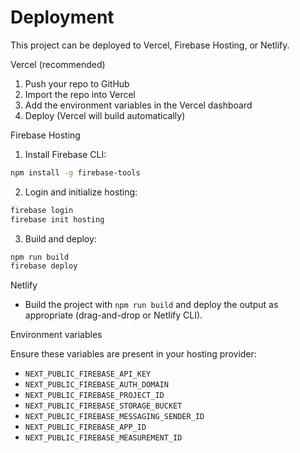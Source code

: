 # Deployment

This project can be deployed to Vercel, Firebase Hosting, or Netlify.

Vercel (recommended)

1. Push your repo to GitHub
2. Import the repo into Vercel
3. Add the environment variables in the Vercel dashboard
4. Deploy (Vercel will build automatically)

Firebase Hosting

1. Install Firebase CLI:

```bash
npm install -g firebase-tools
```

2. Login and initialize hosting:

```bash
firebase login
firebase init hosting
```

3. Build and deploy:

```bash
npm run build
firebase deploy
```

Netlify

- Build the project with `npm run build` and deploy the output as appropriate (drag-and-drop or Netlify CLI).

Environment variables

Ensure these variables are present in your hosting provider:

- `NEXT_PUBLIC_FIREBASE_API_KEY`
- `NEXT_PUBLIC_FIREBASE_AUTH_DOMAIN`
- `NEXT_PUBLIC_FIREBASE_PROJECT_ID`
- `NEXT_PUBLIC_FIREBASE_STORAGE_BUCKET`
- `NEXT_PUBLIC_FIREBASE_MESSAGING_SENDER_ID`
- `NEXT_PUBLIC_FIREBASE_APP_ID`
- `NEXT_PUBLIC_FIREBASE_MEASUREMENT_ID`
